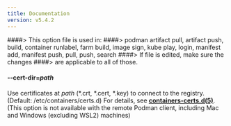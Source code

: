 ```yaml
---
title: Documentation
version: v5.4.2
---
```


####> This option file is used in:
####>   podman artifact pull, artifact push, build, container runlabel, farm build, image sign, kube play, login, manifest add, manifest push, pull, push, search
####> If file is edited, make sure the changes
####> are applicable to all of those.
#### **--cert-dir**=*path*

Use certificates at *path* (\*.crt, \*.cert, \*.key) to connect to the registry. (Default: /etc/containers/certs.d)
For details, see **[containers-certs.d(5)](https://github.com/containers/image/blob/main/docs/containers-certs.d.5.md)**.
(This option is not available with the remote Podman client, including Mac and Windows (excluding WSL2) machines)
